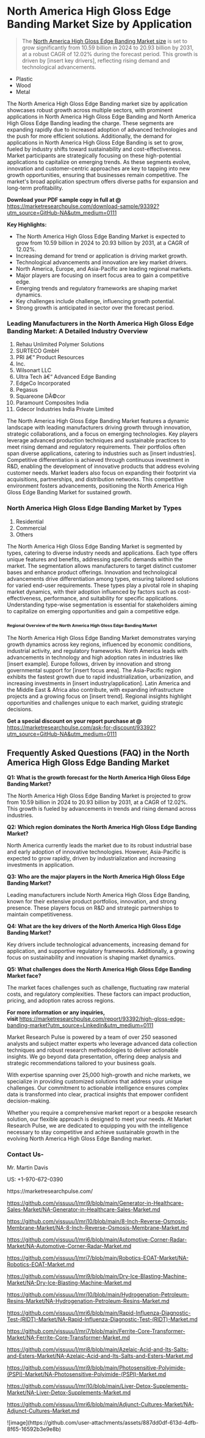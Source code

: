 <h1>North America High Gloss Edge Banding Market&nbsp;Size by Application</h1><blockquote><p>The <a href="https://marketresearchpulse.com/download-sample/93392?utm_source=GitHub-NA&amp;utm_medium=0111">North America High Gloss Edge Banding Market size</a> is set to grow significantly from 10.59 billion in 2024 to 20.93 billion by 2031, at a robust CAGR of 12.02% during the forecast period. This growth is driven by [insert key drivers], reflecting rising demand and technological advancements.</p></blockquote><ul><li>Plastic<li> Wood<li> Metal</li></ul><p>The North America High Gloss Edge Banding market size by application showcases robust growth across multiple sectors, with prominent applications in North America High Gloss Edge Banding and North America High Gloss Edge Banding leading the charge. These segments are expanding rapidly due to increased adoption of advanced technologies and the push for more efficient solutions. Additionally, the demand for applications in North America High Gloss Edge Banding is set to grow, fueled by industry shifts toward sustainability and cost-effectiveness. Market participants are strategically focusing on these high-potential applications to capitalize on emerging trends. As these segments evolve, innovation and customer-centric approaches are key to tapping into new growth opportunities, ensuring that businesses remain competitive. The market's broad application spectrum offers diverse paths for expansion and long-term profitability.</p><p><strong>Download your PDF sample copy in full at @ </strong><a href="https://marketresearchpulse.com/download-sample/93392?utm_source=GitHub-NA&amp;utm_medium=0111">https://marketresearchpulse.com/download-sample/93392?utm_source=GitHub-NA&amp;utm_medium=0111</a></p><p><strong>Key Highlights: </strong></p><ul><li>The North America High Gloss Edge Banding Market is expected to grow from 10.59 billion in 2024 to 20.93 billion by 2031, at a CAGR of 12.02%.</li><li>Increasing demand for trend or application is driving market growth.</li><li>Technological advancements and innovation are key market drivers.</li><li>North America, Europe, and Asia-Pacific are leading regional markets.</li><li>Major players are focusing on insert focus area to gain a competitive edge.</li><li>Emerging trends and regulatory frameworks are shaping market dynamics.</li><li>Key challenges include challenge, influencing growth potential.</li><li>Strong growth is anticipated in sector over the forecast period.</li></ul><h3>Leading Manufacturers in the North America High Gloss Edge Banding Market: A Detailed Industry Overview</h3><ol><li>Rehau Unlimited Polymer Solutions</li><li>SURTECO GmbH</li><li>PRI â€“ Product Resources</li><li>Inc.</li><li>Wilsonart LLC</li><li>Ultra Tech â€“ Advanced Edge Banding</li><li>EdgeCo Incorporated</li><li>Pegasus</li><li>Squareone DÃ©cor</li><li>Paramount Composites India</li><li>Gdecor Industries India Private Limited</li></ol><div class="flex max-w-full flex-col flex-grow"><div class="min-h-8 text-message flex w-full flex-col items-end gap-2 whitespace-normal break-words [.text-message+&amp;]:mt-5" dir="auto" data-message-author-role="assistant" data-message-id="fd8432e4-4910-450d-b182-61b7bfb0a01f" data-message-model-slug="gpt-4o"><div class="flex w-full flex-col gap-1 empty:hidden first:pt-[3px]"><div class="markdown prose w-full break-words dark:prose-invert light"><p>The North America High Gloss Edge Banding Market features a dynamic landscape with leading manufacturers driving growth through innovation, strategic collaborations, and a focus on emerging technologies. Key players leverage advanced production techniques and sustainable practices to meet rising demand and regulatory requirements. Their portfolios often span diverse applications, catering to industries such as [insert industries]. Competitive differentiation is achieved through continuous investment in R&amp;D, enabling the development of innovative products that address evolving customer needs. Market leaders also focus on expanding their footprint via acquisitions, partnerships, and distribution networks. This competitive environment fosters advancements, positioning the North America High Gloss Edge Banding Market for sustained growth.</p></div></div></div></div><h3>North America High Gloss Edge Banding Market by Types</h3><ol><li>Residential<li> Commercial<li> Others</li></ol><div class="flex max-w-full flex-col flex-grow"><div class="min-h-8 text-message flex w-full flex-col items-end gap-2 whitespace-normal break-words [.text-message+&amp;]:mt-5" dir="auto" data-message-author-role="assistant" data-message-id="084470be-0bb7-4664-bddf-5156b4f41249" data-message-model-slug="gpt-4o-mini"><div class="flex w-full flex-col gap-1 empty:hidden first:pt-[3px]"><div class="markdown prose w-full break-words dark:prose-invert light"><p>The North America High Gloss Edge Banding Market is segmented by types, catering to diverse industry needs and applications. Each type offers unique features and benefits, addressing specific demands within the market. The segmentation allows manufacturers to target distinct customer bases and enhance product offerings. Innovation and technological advancements drive differentiation among types, ensuring tailored solutions for varied end-user requirements. These types play a pivotal role in shaping market dynamics, with their adoption influenced by factors such as cost-effectiveness, performance, and suitability for specific applications. Understanding type-wise segmentation is essential for stakeholders aiming to capitalize on emerging opportunities and gain a competitive edge.</p></div></div></div></div><h3><span style="font-size: 11px;">Regional Overview of the North America High Gloss Edge Banding Market</span></h3><div class="flex max-w-full flex-col flex-grow"><div class="min-h-8 text-message flex w-full flex-col items-end gap-2 whitespace-normal break-words [.text-message+&amp;]:mt-5" dir="auto" data-message-author-role="assistant" data-message-id="e9038762-ce64-4e30-91c9-9bd413514231" data-message-model-slug="gpt-4o-mini"><div class="flex w-full flex-col gap-1 empty:hidden first:pt-[3px]"><div class="markdown prose w-full break-words dark:prose-invert light"><p>The North America High Gloss Edge Banding Market demonstrates varying growth dynamics across key regions, influenced by economic conditions, industrial activity, and regulatory frameworks. North America leads with advancements in technology and high adoption rates in industries like [insert example]. Europe follows, driven by innovation and strong governmental support for [insert focus area]. The Asia-Pacific region exhibits the fastest growth due to rapid industrialization, urbanization, and increasing investments in [insert industry/application]. Latin America and the Middle East &amp; Africa also contribute, with expanding infrastructure projects and a growing focus on [insert trend]. Regional insights highlight opportunities and challenges unique to each market, guiding strategic decisions.</p></div></div></div></div><p><strong>Get a special discount on your report purchase at @ </strong><a href="https://marketresearchpulse.com/ask-for-discount/93392?utm_source=GitHub-NA&amp;utm_medium=0111">https://marketresearchpulse.com/ask-for-discount/93392?utm_source=GitHub-NA&amp;utm_medium=0111</a></p><h2>Frequently Asked Questions (FAQ) in the North America High Gloss Edge Banding Market</h2><p><strong>Q1: What is the growth forecast for the North America High Gloss Edge Banding Market?</strong></p><p>The North America High Gloss Edge Banding Market is projected to grow from 10.59 billion in 2024 to 20.93 billion by 2031, at a CAGR of 12.02%. This growth is fueled by advancements in trends and rising demand across industries.</p><p><strong>Q2: Which region dominates the North America High Gloss Edge Banding Market?</strong></p><p>North America currently leads the market due to its robust industrial base and early adoption of innovative technologies. However, Asia-Pacific is expected to grow rapidly, driven by industrialization and increasing investments in application.</p><p><strong>Q3: Who are the major players in the North America High Gloss Edge Banding Market?</strong></p><p>Leading manufacturers include North America High Gloss Edge Banding, known for their extensive product portfolios, innovation, and strong presence. These players focus on R&amp;D and strategic partnerships to maintain competitiveness.</p><p><strong>Q4: What are the key drivers of the North America High Gloss Edge Banding Market?</strong></p><p>Key drivers include technological advancements, increasing demand for application, and supportive regulatory frameworks. Additionally, a growing focus on sustainability and innovation is shaping market dynamics.</p><p><strong>Q5: What challenges does the North America High Gloss Edge Banding Market face?</strong></p><p>The market faces challenges such as challenge, fluctuating raw material costs, and regulatory complexities. These factors can impact production, pricing, and adoption rates across regions.</p><p><strong>For more information or any inquiries, visit&nbsp;</strong><a href="https://marketresearchpulse.com/report/93392/high-gloss-edge-banding-market?utm_source=Linkedin&utm_medium=0111">https://marketresearchpulse.com/report/93392/high-gloss-edge-banding-market?utm_source=Linkedin&utm_medium=0111</a></p><p>Market Research Pulse is powered by a team of over 250 seasoned analysts and subject matter experts who leverage advanced data collection techniques and robust research methodologies to deliver actionable insights. We go beyond data presentation, offering deep analysis and strategic recommendations tailored to your business goals.</p><p>With expertise spanning over 25,000 high-growth and niche markets, we specialize in providing customized solutions that address your unique challenges. Our commitment to actionable intelligence ensures complex data is transformed into clear, practical insights that empower confident decision-making.</p><p>Whether you require a comprehensive market report or a bespoke research solution, our flexible approach is designed to meet your needs. At Market Research Pulse, we are dedicated to equipping you with the intelligence necessary to stay competitive and achieve sustainable growth in the evolving North America High Gloss Edge Banding market.</p><h3><strong>Contact Us-</strong></h3><p>Mr. Martin Davis</p><p>US: +1-970-672-0390</p><p>https://marketresearchpulse.com/</p><p><a href="https://github.com/vissuuu1/mri9/blob/main/Generator-in-Healthcare-Sales-Market/NA-Generator-in-Healthcare-Sales-Market.md">https://github.com/vissuuu1/mri9/blob/main/Generator-in-Healthcare-Sales-Market/NA-Generator-in-Healthcare-Sales-Market.md</a></p><p><a href="https://github.com/vissuuu1/mri10/blob/main/8-Inch-Reverse-Osmosis-Membrane-Market/NA-8-Inch-Reverse-Osmosis-Membrane-Market.md">https://github.com/vissuuu1/mri10/blob/main/8-Inch-Reverse-Osmosis-Membrane-Market/NA-8-Inch-Reverse-Osmosis-Membrane-Market.md</a></p><p><a href="https://github.com/vissuuu1/mri6/blob/main/Automotive-Corner-Radar-Market/NA-Automotive-Corner-Radar-Market.md">https://github.com/vissuuu1/mri6/blob/main/Automotive-Corner-Radar-Market/NA-Automotive-Corner-Radar-Market.md</a></p><p><a href="https://github.com/vissuuu1/mri7/blob/main/Robotics-EOAT-Market/NA-Robotics-EOAT-Market.md">https://github.com/vissuuu1/mri7/blob/main/Robotics-EOAT-Market/NA-Robotics-EOAT-Market.md</a></p><p><a href="https://github.com/vissuuu1/mri9/blob/main/Dry-Ice-Blasting-Machine-Market/NA-Dry-Ice-Blasting-Machine-Market.md">https://github.com/vissuuu1/mri9/blob/main/Dry-Ice-Blasting-Machine-Market/NA-Dry-Ice-Blasting-Machine-Market.md</a></p><p><a href="https://github.com/vissuuu1/mri10/blob/main/Hydrogenation-Petroleum-Resins-Market/NA-Hydrogenation-Petroleum-Resins-Market.md">https://github.com/vissuuu1/mri10/blob/main/Hydrogenation-Petroleum-Resins-Market/NA-Hydrogenation-Petroleum-Resins-Market.md</a></p><p><a href="https://github.com/vissuuu1/mri6/blob/main/Rapid-Influenza-Diagnostic-Test-(RIDT)-Market/NA-Rapid-Influenza-Diagnostic-Test-(RIDT)-Market.md">https://github.com/vissuuu1/mri6/blob/main/Rapid-Influenza-Diagnostic-Test-(RIDT)-Market/NA-Rapid-Influenza-Diagnostic-Test-(RIDT)-Market.md</a></p><p><a href="https://github.com/vissuuu1/mri7/blob/main/Ferrite-Core-Transformer-Market/NA-Ferrite-Core-Transformer-Market.md">https://github.com/vissuuu1/mri7/blob/main/Ferrite-Core-Transformer-Market/NA-Ferrite-Core-Transformer-Market.md</a></p><p><a href="https://github.com/vissuuu1/mri8/blob/main/Azelaic-Acid-and-Its-Salts-and-Esters-Market/NA-Azelaic-Acid-and-Its-Salts-and-Esters-Market.md">https://github.com/vissuuu1/mri8/blob/main/Azelaic-Acid-and-Its-Salts-and-Esters-Market/NA-Azelaic-Acid-and-Its-Salts-and-Esters-Market.md</a></p><p><a href="https://github.com/vissuuu1/mri9/blob/main/Photosensitive-Polyimide-(PSPI)-Market/NA-Photosensitive-Polyimide-(PSPI)-Market.md">https://github.com/vissuuu1/mri9/blob/main/Photosensitive-Polyimide-(PSPI)-Market/NA-Photosensitive-Polyimide-(PSPI)-Market.md</a></p><p><a href="https://github.com/vissuuu1/mri10/blob/main/Liver-Detox-Supplements-Market/NA-Liver-Detox-Supplements-Market.md">https://github.com/vissuuu1/mri10/blob/main/Liver-Detox-Supplements-Market/NA-Liver-Detox-Supplements-Market.md</a></p><p><a href="https://github.com/vissuuu1/mri6/blob/main/Adjunct-Cultures-Market/NA-Adjunct-Cultures-Market.md">https://github.com/vissuuu1/mri6/blob/main/Adjunct-Cultures-Market/NA-Adjunct-Cultures-Market.md</a></p>
![image](https://github.com/user-attachments/assets/887dd0df-613d-4dfb-8f65-16592b3e9e8b)
